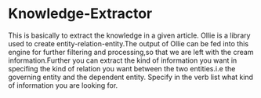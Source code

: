 # Knowledge-Extractor
This is basically to extract the knowledge in a given article.
Ollie is a library used to create entity-relation-entity.The output of Ollie can be fed into this engine for further filtering and processing,so that we are left with the cream information.Further you can extract the kind of information you want in specifing the kind of relation you want between the two entities.i.e the governing entity and the dependent entity.
Specify in the verb list what kind of information you are looking for.
